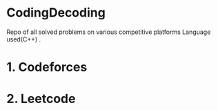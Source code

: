# CodingDecoding

Repo of all solved problems on various competitive platforms 
Language used(C++) . 
# 1. Codeforces
# 2. Leetcode
